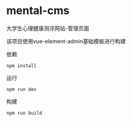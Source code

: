 # mental-cms
大学生心理健康测评网站-管理页面

该项目使用vue-element-admin基础模板进行构建

依赖

```
npm install
```

运行

```
npm run dev
```

构建

```
npm run build
```

